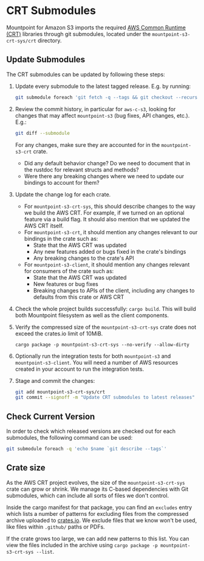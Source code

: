 # CRT Submodules

Mountpoint for Amazon S3 imports the required [AWS Common Runtime (CRT)](https://docs.aws.amazon.com/sdkref/latest/guide/common-runtime.html) libraries through git submodules, located under the `mountpoint-s3-crt-sys/crt` directory.

## Update Submodules

The CRT submodules can be updated by following these steps:

1. Update every submodule to the latest tagged release. E.g. by running:

   ```sh
   git submodule foreach 'git fetch -q --tags && git checkout --recurse-submodules `git tag -l --sort=-v:refname | head -1`'
   ```

2. Review the commit history, in particular for `aws-c-s3`, looking for changes that may affect `mountpoint-s3` (bug fixes, API changes, etc.). E.g.:

   ```sh
   git diff --submodule
   ```

   For any changes, make sure they are accounted for in the `mountpoint-s3-crt` crate.

   - Did any default behavior change?
     Do we need to document that in the rustdoc for relevant structs and methods?
   - Were there any breaking changes where we need to update our bindings to account for them?

3. Update the change log for each crate.

   - For `mountpoint-s3-crt-sys`, this should describe changes to the way we build the AWS CRT.
     For example, if we turned on an optional feature via a build flag.
     It should also mention that we updated the AWS CRT itself.
   - For `mountpoint-s3-crt`, it should mention any changes relevant to our bindings in the crate such as:
     - State that the AWS CRT was updated
     - Any new features added or bugs fixed in the crate's bindings
     - Any breaking changes to the crate's API
   - For `mountpoint-s3-client`, it should mention any changes relevant for consumers of the crate such as:
     - State that the AWS CRT was updated
     - New features or bug fixes
     - Breaking changes to APIs of the client, including any changes to defaults from this crate or AWS CRT

4. Check the whole project builds successfully: `cargo build`.
   This will build both Mountpoint filesystem as well as the client components.

5. Verify the compressed size of the `mountpoint-s3-crt-sys` crate does not exceed the crates.io limit of 10MiB.

   ```
   cargo package -p mountpoint-s3-crt-sys --no-verify --allow-dirty
   ```

6. Optionally run the integration tests for both `mountpoint-s3` and `mountpoint-s3-client`.
   You will need a number of AWS resources created in your account to run the integration tests.

7. Stage and commit the changes:

   ```sh
   git add mountpoint-s3-crt-sys/crt
   git commit --signoff -m "Update CRT submodules to latest releases"
   ```

## Check Current Version

In order to check which released versions are checked out for each submodules, the following command can be used:

```sh
git submodule foreach -q 'echo $name `git describe --tags`'
```

## Crate size

As the AWS CRT project evolves, the size of the `mountpoint-s3-crt-sys` crate can grow or shrink.
We manage its C-based dependencies with Git submodules, which can include all sorts of files we don't control.

Inside the cargo manifest for that package,
you can find an `excludes` entry which lists a number of patterns for excluding files
from the compressed archive uploaded to [crates.io](https://crates.io/).
We exclude files that we know won't be used, like files within `.github/` paths or PDFs.

If the crate grows too large, we can add new patterns to this list.
You can view the files included in the archive using `cargo package -p mountpoint-s3-crt-sys --list`.
